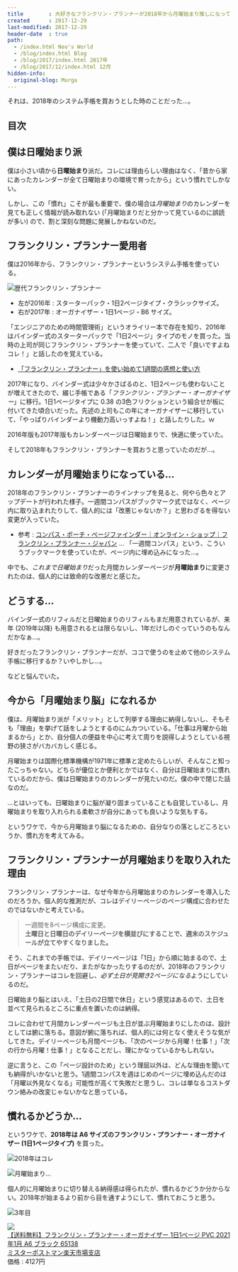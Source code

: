 ```yaml
---
title        : 大好きなフランクリン・プランナーが2018年から月曜始まり推しになっていたので日曜始まり脳からの移行を試みる
created      : 2017-12-29
last-modified: 2017-12-29
header-date  : true
path:
  - /index.html Neo's World
  - /blog/index.html Blog
  - /blog/2017/index.html 2017年
  - /blog/2017/12/index.html 12月
hidden-info:
  original-blog: Murga
---
```


それは、2018年のシステム手帳を買おうとした時のことだった…。

## 目次

## 僕は日曜始まり派

僕は小さい頃から**日曜始まり**派だ。コレには理由らしい理由はなく、「昔から家にあったカレンダーが全て日曜始まりの環境で育ったから」という慣れでしかない。

しかし、この「慣れ」こそが最も重要で、僕の場合は*月曜始まり*のカレンダーを見ても正しく情報が読み取れない (「月曜始まりだと分かって見ているのに誤読が多い) ので、割と深刻な問題に発展しかねないのだ。

## フランクリン・プランナー愛用者

僕は2016年から、フランクリン・プランナーというシステム手帳を使っている。

![歴代フランクリン・プランナー](./29-01-01.jpg)

- 左が2016年 : スターターパック・1日2ページタイプ・クラシックサイズ。
- 右が2017年 : オーガナイザー・1日1ページ・B6 サイズ。

「エンジニアのための時間管理術」というオライリー本で存在を知り、2016年はバインダー式のスターターパックで「1日2ページ」タイプのモノを買った。当時の上司が同じフランクリン・プランナーを使っていて、二人で「良いですよねコレ！」と話したのを覚えている。

- [「フランクリン・プランナー」を使い始めて1週間の感想と使い方](/blog/2016/01/14-01.html)

2017年になり、バインダー式は少々かさばるのと、1日2ページも使わないことが増えてきたので、綴じ手帳である「*フランクリン・プランナー・オーガナイザー*」に移行。1日1ページタイプに 0.38 の3色フリクションという組合せが板に付いてきた頃合いだった。先述の上司もこの年にオーガナイザーに移行していて、「やっぱりバインダーより機動力高いっすよね！」と話したりした。ｗ

2016年版も2017年版もカレンダーページは日曜始まりで、快適に使っていた。

そして2018年もフランクリン・プランナーを買おうと思っていたのだが…。

## カレンダーが月曜始まりになっている…

2018年のフランクリン・プランナーのラインナップを見ると、何やら色々とアップデートが行われた様子。一週間コンパスがブックマーク式ではなく、ページ内に取り込まれたりして、個人的には「改悪じゃないか？」と思わざるを得ない変更が入っていた。

- 参考 : [コンパス・ポーチ・ページファインダー｜オンライン・ショップ｜フランクリン・プランナー・ジャパン](http://www.franklinplanner.co.jp/shopping/accessory/06/index.html) … 「一週間コンパス」という、こういうブックマークを使っていたが、ページ内に埋め込みになった…。

中でも、*これまで日曜始まり*だった月間カレンダーページが**月曜始まり**に変更されたのは、個人的には致命的な改悪だと感じた。

## どうする…

バインダー式のリフィルだと日曜始まりのリフィルもまだ用意されているが、来年 (2019年以降) も用意されるとは限らないし、1年だけしのぐっていうのもなんだかなぁ…。

好きだったフランクリン・プランナーだが、ココで使うのを止めて他のシステム手帳に移行するか？いやしかし…。

などと悩んでいた。

## 今から「月曜始まり脳」になれるか

僕は、月曜始まり派が「メリット」として列挙する理由に納得しないし、そもそも「理由」を挙げて話をしようとするのにムカついている。「仕事は月曜から始まるから」とか、自分個人の便益を中心に考えて周りを説得しようとしている視野の狭さがバカバカしく感じる。

月曜始まりは国際化標準機構が1971年に標準と定めたらしいが、そんなこと知ったこっちゃない。どちらが優位とか便利とかではなく、自分は日曜始まりに慣れているのだから、僕は日曜始まりのカレンダーが見たいのだ。僕の中で閉じた話なのだ。

…とはいっても、日曜始まりに脳が凝り固まっていることも自覚しているし、月曜始まりを取り入れられる柔軟さが自分にあっても良いような気もする。

というワケで、今から月曜始まり脳になるための、自分なりの落としどころというか、慣れ方を考えてみる。

## フランクリン・プランナーが月曜始まりを取り入れた理由

フランクリン・プランナーは、なぜ今年から月曜始まりのカレンダーを導入したのだろうか。個人的な推測だが、コレはデイリーページのページ構成に合わせたのではないかと考えている。

> 一週間を8ページ構成に変更。  
> **土曜日と日曜日のデイリーページを横並びにすることで、週末のスケジュールが立てやすくなりました。**

そう、これまでの手帳では、デイリーページは「1日」から順に始まるので、土日がページをまたいだり、またがなかったりするのだが、2018年のフランクリン・プランナーはコレを回避し、*必ず土日が見開き2ページになる*ようにしているのだ。

日曜始まり脳とはいえ、「土日の2日間で休日」という感覚はあるので、土日を並べて見られるところに重点を置いたのは納得。

コレに合わせて月間カレンダーページも土日が並ぶ月曜始まりにしたのは、設計としては腑に落ちる。意図が腑に落ちれば、個人的には何となく使えそうな気がしてきた。デイリーページも月間ページも、「次のページから月曜！仕事！」「次の行から月曜！仕事！」となることだし、理にかなっているかもしれない。

逆に言うと、この「ページ設計のため」という理屈以外は、どんな理由を聞いても納得がいかないと思う。1週間コンパスを週はじめのページに埋め込んだのは「月曜以外見なくなる」可能性が高くて失敗だと思うし、コレは単なるコストダウン絡みの改変じゃないかなと思っている。

## 慣れるかどうか…

というワケで、**2018年は A6 サイズのフランクリン・プランナー・オーガナイザー (1日1ページタイプ)** を買った。

![2018年はコレ](./29-01-02.jpg)

![月曜始まり…](./29-01-03.jpg)

個人的に月曜始まりに切り替える納得感は得られたが、慣れるかどうか分からない。2018年が始まるより前から目を通すようにして、慣れておこうと思う。

![3年目](./29-01-04.jpg)

<div class="ad-rakuten">
  <div class="ad-rakuten-image">
    <a href="https://hb.afl.rakuten.co.jp/hgc/g00ssyp2.waxyc9f2.g00ssyp2.waxyd034/?pc=https%3A%2F%2Fitem.rakuten.co.jp%2Fmrpostman%2F13035752949%2F&amp;m=http%3A%2F%2Fm.rakuten.co.jp%2Fmrpostman%2Fi%2F25189702%2F">
      <img src="https://thumbnail.image.rakuten.co.jp/@0_mall/mrpostman/cabinet/item/950/13035752949_1.jpg?_ex=128x128">
    </a>
  </div>
  <div class="ad-rakuten-info">
    <div class="ad-rakuten-title">
      <a href="https://hb.afl.rakuten.co.jp/hgc/g00ssyp2.waxyc9f2.g00ssyp2.waxyd034/?pc=https%3A%2F%2Fitem.rakuten.co.jp%2Fmrpostman%2F13035752949%2F&amp;m=http%3A%2F%2Fm.rakuten.co.jp%2Fmrpostman%2Fi%2F25189702%2F">【送料無料】フランクリン・プランナー・オーガナイザー 1日1ページ PVC 2021年1月 A6 ブラック 65138</a>
    </div>
    <div class="ad-rakuten-shop">
      <a href="https://hb.afl.rakuten.co.jp/hgc/g00ssyp2.waxyc9f2.g00ssyp2.waxyd034/?pc=https%3A%2F%2Fwww.rakuten.co.jp%2Fmrpostman%2F&amp;m=http%3A%2F%2Fm.rakuten.co.jp%2Fmrpostman%2F">ミスターポストマン楽天市場支店</a>
    </div>
    <div class="ad-rakuten-price">価格 : 4127円</div>
  </div>
</div>
